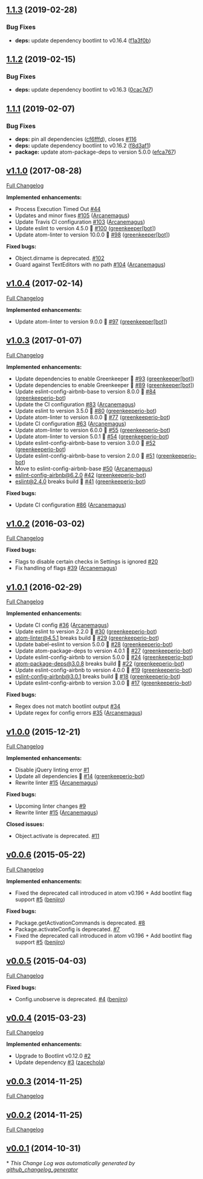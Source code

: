## [1.1.3](https://github.com/AtomLinter/linter-bootlint/compare/v1.1.2...v1.1.3) (2019-02-28)


### Bug Fixes

* **deps:** update dependency bootlint to v0.16.4 ([f1a3f0b](https://github.com/AtomLinter/linter-bootlint/commit/f1a3f0b))

## [1.1.2](https://github.com/AtomLinter/linter-bootlint/compare/v1.1.1...v1.1.2) (2019-02-15)


### Bug Fixes

* **deps:** update dependency bootlint to v0.16.3 ([0cac7d7](https://github.com/AtomLinter/linter-bootlint/commit/0cac7d7))

## [1.1.1](https://github.com/AtomLinter/linter-bootlint/compare/v1.1.0...v1.1.1) (2019-02-07)


### Bug Fixes

* **deps:** pin all dependencies ([cf6fffd](https://github.com/AtomLinter/linter-bootlint/commit/cf6fffd)), closes [#116](https://github.com/AtomLinter/linter-bootlint/issues/116)
* **deps:** update dependency bootlint to v0.16.2 ([f8d3af1](https://github.com/AtomLinter/linter-bootlint/commit/f8d3af1))
* **package:** update atom-package-deps to version 5.0.0 ([efca767](https://github.com/AtomLinter/linter-bootlint/commit/efca767))

## [v1.1.0](https://github.com/AtomLinter/linter-bootlint/tree/v1.1.0) (2017-08-28)
[Full Changelog](https://github.com/AtomLinter/linter-bootlint/compare/v1.0.4...v1.1.0)

**Implemented enhancements:**

- Process Execution Timed Out [\#44](https://github.com/AtomLinter/linter-bootlint/issues/44)
- Updates and minor fixes [\#105](https://github.com/AtomLinter/linter-bootlint/pull/105) ([Arcanemagus](https://github.com/Arcanemagus))
- Update Travis CI configuration [\#103](https://github.com/AtomLinter/linter-bootlint/pull/103) ([Arcanemagus](https://github.com/Arcanemagus))
- Update eslint to version 4.5.0 🚀 [\#100](https://github.com/AtomLinter/linter-bootlint/pull/100) ([greenkeeper[bot]](https://github.com/apps/greenkeeper))
- Update atom-linter to version 10.0.0 🚀 [\#98](https://github.com/AtomLinter/linter-bootlint/pull/98) ([greenkeeper[bot]](https://github.com/apps/greenkeeper))

**Fixed bugs:**

- Object.dirname is deprecated. [\#102](https://github.com/AtomLinter/linter-bootlint/issues/102)
- Guard against TextEditors with no path [\#104](https://github.com/AtomLinter/linter-bootlint/pull/104) ([Arcanemagus](https://github.com/Arcanemagus))

## [v1.0.4](https://github.com/AtomLinter/linter-bootlint/tree/v1.0.4) (2017-02-14)
[Full Changelog](https://github.com/AtomLinter/linter-bootlint/compare/v1.0.3...v1.0.4)

**Implemented enhancements:**

- Update atom-linter to version 9.0.0 🚀 [\#97](https://github.com/AtomLinter/linter-bootlint/pull/97) ([greenkeeper[bot]](https://github.com/apps/greenkeeper))

## [v1.0.3](https://github.com/AtomLinter/linter-bootlint/tree/v1.0.3) (2017-01-07)
[Full Changelog](https://github.com/AtomLinter/linter-bootlint/compare/v1.0.2...v1.0.3)

**Implemented enhancements:**

- Update dependencies to enable Greenkeeper 🌴 [\#93](https://github.com/AtomLinter/linter-bootlint/pull/93) ([greenkeeper[bot]](https://github.com/apps/greenkeeper))
- Update dependencies to enable Greenkeeper 🌴 [\#89](https://github.com/AtomLinter/linter-bootlint/pull/89) ([greenkeeper[bot]](https://github.com/apps/greenkeeper))
- Update eslint-config-airbnb-base to version 8.0.0 🚀 [\#84](https://github.com/AtomLinter/linter-bootlint/pull/84) ([greenkeeperio-bot](https://github.com/greenkeeperio-bot))
- Update the CI configuration [\#83](https://github.com/AtomLinter/linter-bootlint/pull/83) ([Arcanemagus](https://github.com/Arcanemagus))
- Update eslint to version 3.5.0 🚀 [\#80](https://github.com/AtomLinter/linter-bootlint/pull/80) ([greenkeeperio-bot](https://github.com/greenkeeperio-bot))
- Update atom-linter to version 8.0.0 🚀 [\#77](https://github.com/AtomLinter/linter-bootlint/pull/77) ([greenkeeperio-bot](https://github.com/greenkeeperio-bot))
- Update CI configuration [\#63](https://github.com/AtomLinter/linter-bootlint/pull/63) ([Arcanemagus](https://github.com/Arcanemagus))
- Update atom-linter to version 6.0.0 🚀 [\#55](https://github.com/AtomLinter/linter-bootlint/pull/55) ([greenkeeperio-bot](https://github.com/greenkeeperio-bot))
- Update atom-linter to version 5.0.1 🚀 [\#54](https://github.com/AtomLinter/linter-bootlint/pull/54) ([greenkeeperio-bot](https://github.com/greenkeeperio-bot))
- Update eslint-config-airbnb-base to version 3.0.0 🚀 [\#52](https://github.com/AtomLinter/linter-bootlint/pull/52) ([greenkeeperio-bot](https://github.com/greenkeeperio-bot))
- Update eslint-config-airbnb-base to version 2.0.0 🚀 [\#51](https://github.com/AtomLinter/linter-bootlint/pull/51) ([greenkeeperio-bot](https://github.com/greenkeeperio-bot))
- Move to eslint-config-airbnb-base [\#50](https://github.com/AtomLinter/linter-bootlint/pull/50) ([Arcanemagus](https://github.com/Arcanemagus))
- eslint-config-airbnb@6.2.0 [\#42](https://github.com/AtomLinter/linter-bootlint/pull/42) ([greenkeeperio-bot](https://github.com/greenkeeperio-bot))
- eslint@2.4.0 breaks build 🚨 [\#41](https://github.com/AtomLinter/linter-bootlint/pull/41) ([greenkeeperio-bot](https://github.com/greenkeeperio-bot))

**Fixed bugs:**

- Update CI configuration [\#86](https://github.com/AtomLinter/linter-bootlint/pull/86) ([Arcanemagus](https://github.com/Arcanemagus))

## [v1.0.2](https://github.com/AtomLinter/linter-bootlint/tree/v1.0.2) (2016-03-02)
[Full Changelog](https://github.com/AtomLinter/linter-bootlint/compare/v1.0.1...v1.0.2)

**Fixed bugs:**

- Flags to disable certain checks in Settings is ignored [\#20](https://github.com/AtomLinter/linter-bootlint/issues/20)
- Fix handling of flags [\#39](https://github.com/AtomLinter/linter-bootlint/pull/39) ([Arcanemagus](https://github.com/Arcanemagus))

## [v1.0.1](https://github.com/AtomLinter/linter-bootlint/tree/v1.0.1) (2016-02-29)
[Full Changelog](https://github.com/AtomLinter/linter-bootlint/compare/v1.0.0...v1.0.1)

**Implemented enhancements:**

- Update CI config [\#36](https://github.com/AtomLinter/linter-bootlint/pull/36) ([Arcanemagus](https://github.com/Arcanemagus))
- Update eslint to version 2.2.0 🚀 [\#30](https://github.com/AtomLinter/linter-bootlint/pull/30) ([greenkeeperio-bot](https://github.com/greenkeeperio-bot))
- atom-linter@4.5.1 breaks build 🚨 [\#29](https://github.com/AtomLinter/linter-bootlint/pull/29) ([greenkeeperio-bot](https://github.com/greenkeeperio-bot))
- Update babel-eslint to version 5.0.0 🚀 [\#28](https://github.com/AtomLinter/linter-bootlint/pull/28) ([greenkeeperio-bot](https://github.com/greenkeeperio-bot))
- Update atom-package-deps to version 4.0.1 🚀 [\#27](https://github.com/AtomLinter/linter-bootlint/pull/27) ([greenkeeperio-bot](https://github.com/greenkeeperio-bot))
- Update eslint-config-airbnb to version 5.0.0 🚀 [\#24](https://github.com/AtomLinter/linter-bootlint/pull/24) ([greenkeeperio-bot](https://github.com/greenkeeperio-bot))
- atom-package-deps@3.0.8 breaks build 🚨 [\#22](https://github.com/AtomLinter/linter-bootlint/pull/22) ([greenkeeperio-bot](https://github.com/greenkeeperio-bot))
- Update eslint-config-airbnb to version 4.0.0 🚀 [\#19](https://github.com/AtomLinter/linter-bootlint/pull/19) ([greenkeeperio-bot](https://github.com/greenkeeperio-bot))
- eslint-config-airbnb@3.0.1 breaks build 🚨 [\#18](https://github.com/AtomLinter/linter-bootlint/pull/18) ([greenkeeperio-bot](https://github.com/greenkeeperio-bot))
- Update eslint-config-airbnb to version 3.0.0 🚀 [\#17](https://github.com/AtomLinter/linter-bootlint/pull/17) ([greenkeeperio-bot](https://github.com/greenkeeperio-bot))

**Fixed bugs:**

- Regex does not match bootlint output [\#34](https://github.com/AtomLinter/linter-bootlint/issues/34)
- Update regex for config errors [\#35](https://github.com/AtomLinter/linter-bootlint/pull/35) ([Arcanemagus](https://github.com/Arcanemagus))

## [v1.0.0](https://github.com/AtomLinter/linter-bootlint/tree/v1.0.0) (2015-12-21)
[Full Changelog](https://github.com/AtomLinter/linter-bootlint/compare/v0.0.6...v1.0.0)

**Implemented enhancements:**

- Disable jQuery linting error [\#1](https://github.com/AtomLinter/linter-bootlint/issues/1)
- Update all dependencies 🌴 [\#14](https://github.com/AtomLinter/linter-bootlint/pull/14) ([greenkeeperio-bot](https://github.com/greenkeeperio-bot))
- Rewrite linter [\#15](https://github.com/AtomLinter/linter-bootlint/pull/15) ([Arcanemagus](https://github.com/Arcanemagus))

**Fixed bugs:**

- Upcoming linter changes [\#9](https://github.com/AtomLinter/linter-bootlint/issues/9)
- Rewrite linter [\#15](https://github.com/AtomLinter/linter-bootlint/pull/15) ([Arcanemagus](https://github.com/Arcanemagus))

**Closed issues:**

- Object.activate is deprecated. [\#11](https://github.com/AtomLinter/linter-bootlint/issues/11)

## [v0.0.6](https://github.com/AtomLinter/linter-bootlint/tree/v0.0.6) (2015-05-22)
[Full Changelog](https://github.com/AtomLinter/linter-bootlint/compare/v0.0.5...v0.0.6)

**Implemented enhancements:**

- Fixed the deprecated call introduced in atom v0.196 + Add bootlint flag support [\#5](https://github.com/AtomLinter/linter-bootlint/pull/5) ([benjiro](https://github.com/benjiro))

**Fixed bugs:**

- Package.getActivationCommands is deprecated. [\#8](https://github.com/AtomLinter/linter-bootlint/issues/8)
- Package.activateConfig is deprecated. [\#7](https://github.com/AtomLinter/linter-bootlint/issues/7)
- Fixed the deprecated call introduced in atom v0.196 + Add bootlint flag support [\#5](https://github.com/AtomLinter/linter-bootlint/pull/5) ([benjiro](https://github.com/benjiro))

## [v0.0.5](https://github.com/AtomLinter/linter-bootlint/tree/v0.0.5) (2015-04-03)
[Full Changelog](https://github.com/AtomLinter/linter-bootlint/compare/v0.0.4...v0.0.5)

**Fixed bugs:**

- Config.unobserve is deprecated. [\#4](https://github.com/AtomLinter/linter-bootlint/pull/4) ([benjiro](https://github.com/benjiro))

## [v0.0.4](https://github.com/AtomLinter/linter-bootlint/tree/v0.0.4) (2015-03-23)
[Full Changelog](https://github.com/AtomLinter/linter-bootlint/compare/v0.0.3...v0.0.4)

**Implemented enhancements:**

- Upgrade to Bootlint v0.12.0 [\#2](https://github.com/AtomLinter/linter-bootlint/issues/2)
- Update dependency [\#3](https://github.com/AtomLinter/linter-bootlint/pull/3) ([zacechola](https://github.com/zacechola))

## [v0.0.3](https://github.com/AtomLinter/linter-bootlint/tree/v0.0.3) (2014-11-25)
[Full Changelog](https://github.com/AtomLinter/linter-bootlint/compare/v0.0.2...v0.0.3)

## [v0.0.2](https://github.com/AtomLinter/linter-bootlint/tree/v0.0.2) (2014-11-25)
[Full Changelog](https://github.com/AtomLinter/linter-bootlint/compare/v0.0.1...v0.0.2)

## [v0.0.1](https://github.com/AtomLinter/linter-bootlint/tree/v0.0.1) (2014-10-31)


\* *This Change Log was automatically generated by [github_changelog_generator](https://github.com/skywinder/Github-Changelog-Generator)*
